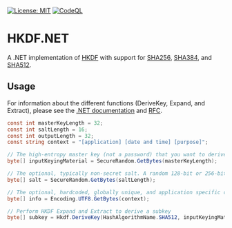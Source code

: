 [![License: MIT](https://img.shields.io/badge/License-MIT-blue.svg)](https://github.com/samuel-lucas6/HKDF.NET/blob/main/LICENSE)
[![CodeQL](https://github.com/samuel-lucas6/HKDF.NET/actions/workflows/codeql-analysis.yml/badge.svg)](https://github.com/samuel-lucas6/HKDF.NET/actions)

# HKDF.NET
A .NET implementation of [HKDF](https://tools.ietf.org/html/rfc5869) with support for [SHA256](https://docs.microsoft.com/en-us/dotnet/api/system.security.cryptography.hmacsha256?view=net-5.0), [SHA384](https://docs.microsoft.com/en-us/dotnet/api/system.security.cryptography.hmacsha384?view=net-5.0), and [SHA512](https://docs.microsoft.com/en-us/dotnet/api/system.security.cryptography.hmacsha512?view=net-5.0).

## Usage
For information about the different functions (DeriveKey, Expand, and Extract), please see the [.NET documentation](https://docs.microsoft.com/en-us/dotnet/api/system.security.cryptography.hkdf?view=net-5.0) and [RFC](https://datatracker.ietf.org/doc/html/rfc5869).

```c#
const int masterKeyLength = 32;
const int saltLength = 16;
const int outputLength = 32;
const string context = "[application] [date and time] [purpose]";

// The high-entropy master key (not a password) that you want to derive subkeys from
byte[] inputKeyingMaterial = SecureRandom.GetBytes(masterKeyLength);

// The optional, typically non-secret salt. A random 128-bit or 256-bit salt is recommended
byte[] salt = SecureRandom.GetBytes(saltLength);

// The optional, hardcoded, globally unique, and application specific context information
byte[] info = Encoding.UTF8.GetBytes(context);

// Perform HKDF Expand and Extract to derive a subkey
byte[] subkey = Hkdf.DeriveKey(HashAlgorithmName.SHA512, inputKeyingMaterial, outputLength, salt, info);
```
